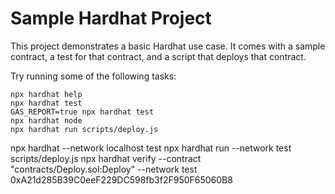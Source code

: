 # Sample Hardhat Project

This project demonstrates a basic Hardhat use case. It comes with a sample contract, a test for that contract, and a script that deploys that contract.

Try running some of the following tasks:

```shell
npx hardhat help
npx hardhat test
GAS_REPORT=true npx hardhat test
npx hardhat node
npx hardhat run scripts/deploy.js
```

npx hardhat --network localhost test
npx hardhat run --network test scripts/deploy.js
npx hardhat verify --contract "contracts/Deploy.sol:Deploy" --network test 0xA21d285B39C0eeF229DC598fb3f2F950F65060B8
